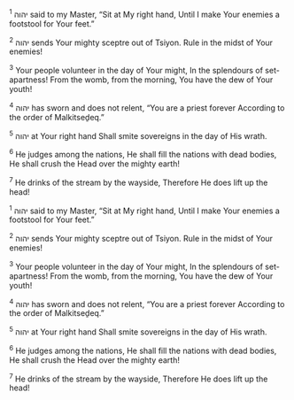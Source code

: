 <sup>1</sup> יהוה said to my Master, “Sit at My right hand, Until I make Your enemies a footstool for Your feet.”

<sup>2</sup> יהוה sends Your mighty sceptre out of Tsiyon. Rule in the midst of Your enemies!

<sup>3</sup> Your people volunteer in the day of Your might, In the splendours of set-apartness! From the womb, from the morning, You have the dew of Your youth!

<sup>4</sup> יהוה has sworn and does not relent, “You are a priest forever According to the order of Malkitseḏeq.”

<sup>5</sup> יהוה at Your right hand Shall smite sovereigns in the day of His wrath.

<sup>6</sup> He judges among the nations, He shall fill the nations with dead bodies, He shall crush the Head over the mighty earth!

<sup>7</sup> He drinks of the stream by the wayside, Therefore He does lift up the head!

<sup>1</sup> יהוה said to my Master, “Sit at My right hand, Until I make Your enemies a footstool for Your feet.”

<sup>2</sup> יהוה sends Your mighty sceptre out of Tsiyon. Rule in the midst of Your enemies!

<sup>3</sup> Your people volunteer in the day of Your might, In the splendours of set-apartness! From the womb, from the morning, You have the dew of Your youth!

<sup>4</sup> יהוה has sworn and does not relent, “You are a priest forever According to the order of Malkitseḏeq.”

<sup>5</sup> יהוה at Your right hand Shall smite sovereigns in the day of His wrath.

<sup>6</sup> He judges among the nations, He shall fill the nations with dead bodies, He shall crush the Head over the mighty earth!

<sup>7</sup> He drinks of the stream by the wayside, Therefore He does lift up the head!

